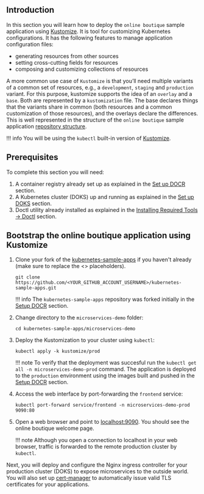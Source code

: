 ## Introduction

In this section you will learn how to deploy the `online boutique` sample application using [Kustomize](https://kustomize.io/). It is tool for customizing Kubernetes configurations. It has the following features to manage application configuration files:

- generating resources from other sources
- setting cross-cutting fields for resources
- composing and customizing collections of resources

A more common use case of `Kustomize` is that you’ll need multiple variants of a common set of resources, e.g., a `development`, `staging` and `production` variant.
For this purpose, kustomize supports the idea of an `overlay` and a `base`. Both are represented by a `kustomization` file. The base declares things that the variants share in common (both resources and a common customization of those resources), and the overlays declare the differences. This is well represented in the structure of the `online boutique` sample application [repository structure](https://github.com/digitalocean/kubernetes-sample-apps/tree/master/microservices-demo).

!!! info
        You will be using the `kubectl` built-in version of [Kustomize](https://kustomize.io/).

## Prerequisites

To complete this section you will need:

1. A container registry already set up as explained in the [Set up DOCR](setup-docr.md) section.
2. A Kubernetes cluster (DOKS) up and running as explained in the [Set up DOKS](setup-doks-production.md) section.
3. Doctl utility already installed as explained in the [Installing Required Tools -> Doctl](installing-required-tools.md#installing-doctl) section.

## Bootstrap the online boutique application using Kustomize

1. Clone your fork of the [kubernetes-sample-apps](https://github.com/digitalocean/kubernetes-sample-apps) if you haven't already (make sure to replace the <> placeholders).

    ```shell
    git clone https://github.com/<YOUR_GITHUB_ACCOUNT_USERNAME>/kubernetes-sample-apps.git
    ```

    !!! info
        The `kubernetes-sample-apps` repository was forked initially in the [Setup DOCR](setup-docr.md) section.

2. Change directory to the `microservices-demo` folder:

    ```shell
    cd kubernetes-sample-apps/microservices-demo
    ```

3. Deploy the Kustomization to your cluster using `kubectl`:

    ``` shell
    kubectl apply -k kustomize/prod
    ```

    !!! note
        To verify that the deployment was succesful run the `kubectl get all -n microservices-demo-prod` command.
        The application is deployed to the `production` environment using the images built and pushed in the [Setup DOCR](setup-docr.md) section.

4. Access the web interface by port-forwarding the `frontend` service:

    ```shell
    kubectl port-forward service/frontend -n microservices-demo-prod 9090:80
    ```

5. Open a web browser and point to [localhost:9090](http://localhost:9090/). You should see the online boutique welcome page.

    !!! note
            Although you open a connection to localhost in your web browser, traffic is forwarded to the remote production cluster by `kubectl`.

Next, you will deploy and configure the Nginx ingress controller for your production cluster (DOKS) to expose microservices to the outside world. You will also set up [cert-manager](https://cert-manager.io/) to automatically issue valid TLS certificates for your applications.

